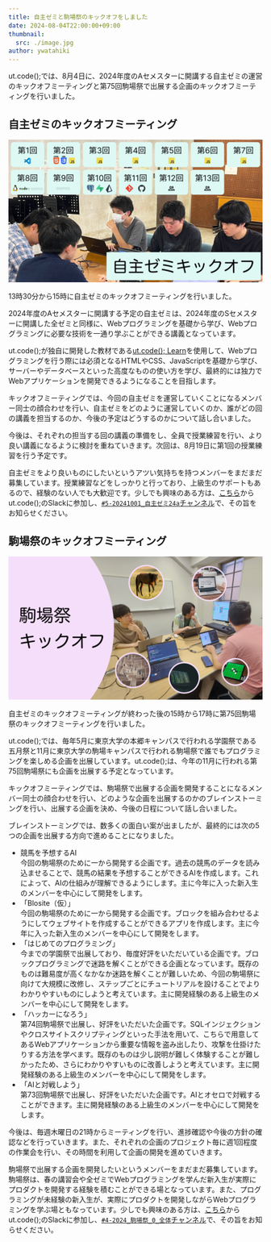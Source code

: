 ```yaml
---
title: 自主ゼミと駒場祭のキックオフをしました
date: 2024-08-04T22:00:00+09:00
thumbnail:
  src: ./image.jpg
author: ywatahiki
---
```


ut.code();では、8月4日に、2024年度のAセメスターに開講する自主ゼミの運営のキックオフミーティングと第75回駒場祭で出展する企画のキックオフミーティングを行いました。

## 自主ゼミのキックオフミーティング

![自主ゼミのキックオフミーティングの様子](./seminar.jpg)

13時30分から15時に自主ゼミのキックオフミーティングを行いました。

2024年度のAセメスターに開講する予定の自主ゼミは、2024年度のSセメスターに開講した全ゼミと同様に、Webプログラミングを基礎から学び、Webプログラミングに必要な技術を一通り学ぶことができる講義となっています。

ut.code();が独自に開発した教材である[ut.code(); Learn](https://learn.utcode.net/)を使用して、Webプログラミングを行う際には必須となるHTMLやCSS、JavaScriptを基礎から学び、サーバーやデータベースといった高度なものの使い方を学び、最終的には独力でWebアプリケーションを開発できるようになることを目指します。

キックオフミーティングでは、今回の自主ゼミを運営していくことになるメンバー同士の顔合わせを行い、自主ゼミをどのように運営していくのか、誰がどの回の講義を担当するのか、今後の予定はどうするのかについて話し合いました。

今後は、それぞれの担当する回の講義の準備をし、全員で授業練習を行い、より良い講義になるように検討を重ねていきます。次回は、8月19日に第1回の授業練習を行う予定です。

自主ゼミをより良いものにしたいというアツい気持ちを持つメンバーをまだまだ募集しています。授業練習などをしっかりと行っており、上級生のサポートもあるので、経験のない人でも大歓迎です。少しでも興味のある方は、[こちら](/join)からut.code();のSlackに参加し、[`#5-20241001_自主ゼミ24a`チャンネル](https://utcode.slack.com/archives/C076ZJTTJ2D)で、その旨をお知らせください。

## 駒場祭のキックオフミーティング

![駒場祭のキックオフミーティングの様子](./komaba-festival.jpg)

自主ゼミのキックオフミーティングが終わった後の15時から17時に第75回駒場祭のキックオフミーティングを行いました。

ut.code();では、毎年5月に東京大学の本郷キャンパスで行われる学園祭である五月祭と11月に東京大学の駒場キャンパスで行われる駒場祭で誰でもプログラミングを楽しめる企画を出展しています。ut.code();は、今年の11月に行われる第75回駒場祭にも企画を出展する予定となっています。

キックオフミーティングでは、駒場祭で出展する企画を開発することになるメンバー同士の顔合わせを行い、どのような企画を出展するのかのブレインストーミングを行い、出展する企画を決め、今後の日程について話し合いました。

ブレインストーミングでは、数多くの面白い案が出ましたが、最終的には次の5つの企画を出展する方向で進めることになりました。

- 競馬を予想するAI  
   今回の駒場祭のために一から開発する企画です。過去の競馬のデータを読み込ませることで、競馬の結果を予想することができるAIを作成します。これによって、AIの仕組みが理解できるようにします。主に今年に入った新入生のメンバーを中心にして開発をします。
- 「Blosite（仮）」  
   今回の駒場祭のために一から開発する企画です。ブロックを組み合わせるようにしてウェブサイトを作成することができるアプリを作成します。主に今年に入った新入生のメンバーを中心にして開発をします。
- 「はじめてのプログラミング」  
   今までの学園祭で出展しており、毎度好評をいただいている企画です。ブロックプログラミングで迷路を解くことができる企画となっています。既存のものは難易度が高くなかなか迷路を解くことが難しいため、今回の駒場祭に向けて大規模に改修し、ステップごとにチュートリアルを設けることでよりわかりやすいものにしようと考えています。主に開発経験のある上級生のメンバーを中心にして開発をします。
- 「ハッカーになろう」  
   第74回駒場祭で出展し、好評をいただいた企画です。SQLインジェクションやクロスサイトスクリプティングといった手法を用いて、こちらで用意してあるWebアプリケーションから重要な情報を盗み出したり、攻撃を仕掛けたりする方法を学べます。既存のものは少し説明が難しく体験することが難しかったため、さらにわかりやすいものに改善しようと考えています。主に開発経験のある上級生のメンバーを中心にして開発をします。
- 「AIと対戦しよう」  
   第73回駒場祭で出展し、好評をいただいた企画です。AIとオセロで対戦することができます。主に開発経験のある上級生のメンバーを中心にして開発をします。

今後は、毎週木曜日の21時からミーティングを行い、進捗確認や今後の方針の確認などを行っていきます。また、それぞれの企画のプロジェクト毎に週1回程度の作業会を行い、その時間を利用して企画の開発を進めていきます。

駒場祭で出展する企画を開発したいというメンバーをまだまだ募集しています。駒場祭は、春の講習会や全ゼミでWebプログラミングを学んだ新入生が実際にプロダクトを開発する経験を積むことができる場となっています。また、プログラミングが未経験の新入生が、実際にプロダクトを開発しながらWebプログラミングを学ぶ場ともなっています。少しでも興味のある方は、[こちら](/join)からut.code();のSlackに参加し、[`#4-2024_駒場祭_0_全体`チャンネル](https://utcode.slack.com/archives/C0778FJRJG3)で、その旨をお知らせください。
